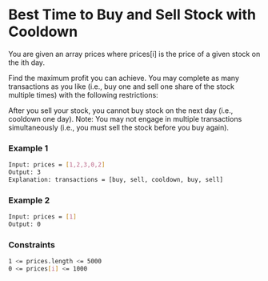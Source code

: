 # Best Time to Buy and Sell Stock with Cooldown

You are given an array prices where prices[i] is the price of a given stock on the ith day.

Find the maximum profit you can achieve. You may complete as many transactions as you like (i.e., buy one and sell one share of the stock multiple times) with the following restrictions:

After you sell your stock, you cannot buy stock on the next day (i.e., cooldown one day).
Note: You may not engage in multiple transactions simultaneously (i.e., you must sell the stock before you buy again).

### Example 1
```sh
Input: prices = [1,2,3,0,2]
Output: 3
Explanation: transactions = [buy, sell, cooldown, buy, sell]
```

### Example 2
```sh
Input: prices = [1]
Output: 0
```

### Constraints
```sh
1 <= prices.length <= 5000
0 <= prices[i] <= 1000
```
